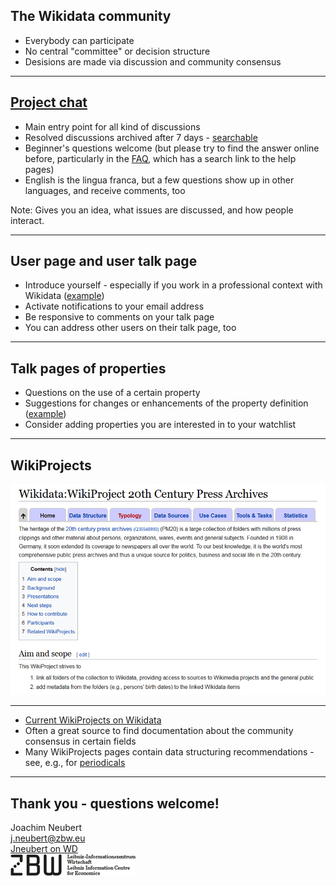 ## The Wikidata community

- Everybody can participate
- No central "committee" or decision structure
- Desisions are made via discussion and community consensus

---

## [Project chat](https://www.wikidata.org/wiki/Wikidata:Project_chat)

- Main entry point for all kind of discussions
- Resolved discussions archived after 7 days - [searchable](https://www.wikidata.org/wiki/Wikidata:Project_chat/Archive)
- Beginner's questions welcome (but please try to find the answer online before, particularly in the [FAQ](https://www.wikidata.org/wiki/Help:FAQ), which has a  search link to the help pages)
- English is the lingua franca, but a few questions show up in other languages, and receive comments, too

Note: Gives you an idea, what issues are discussed, and how people interact.

---

## User page and user talk page

- Introduce yourself - especially if you work in a professional context with Wikidata ([example](https://www.wikidata.org/wiki/User:Jneubert))
- Activate notifications to your email address
- Be responsive to comments on your talk page
- You can address other users on their talk page, too

---

## Talk pages of properties

- Questions on the use of a certain property
- Suggestions for changes or enhancements of the property definition ([example](https://www.wikidata.org/wiki/Property_talk:P236))
- Consider adding properties you are interested in to your watchlist

---

## WikiProjects

[![wikiproject pm20](images/wikiproject_pm20.png)](https://www.wikidata.org/wiki/Wikidata:WikiProject_20th_Century_Press_Archives)

---

- [Current WikiProjects on Wikidata](https://www.wikidata.org/wiki/Wikidata:WikiProjects)
- Often a great source to find documentation about the community consensus in certain fields
- Many WikiProjects pages contain data structuring recommendations - see, e.g., for [periodicals](https://www.wikidata.org/wiki/Wikidata:WikiProject_Periodicals)

---

## Thank you - questions welcome!

Joachim Neubert<br />
j.neubert@zbw.eu<br />
[Jneubert on WD](https://www.wikidata.org/wiki/User:Jneubert)<br />
![zbw logo](images/zbw_logo.png)


